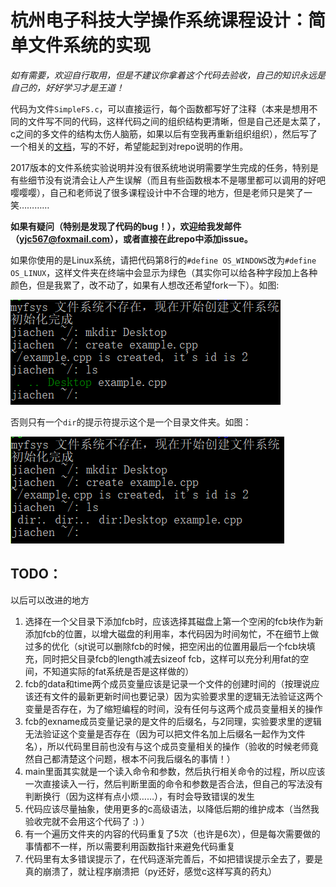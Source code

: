 # 杭州电子科技大学操作系统课程设计：简单文件系统的实现

*如有需要，欢迎自行取用，但是不建议你拿着这个代码去验收，自己的知识永远是自己的，好好学习才是王道！*

代码为文件`SimpleFS.c`，可以直接运行，每个函数都写好了注释（本来是想用不同的文件写不同的代码，这样代码之间的组织结构更清晰，但是自己还是太菜了，c之间的多文件的结构太伤人脑筋，如果以后有空我再重新组织组织），然后写了一个相关的[文档](https://blog.csdn.net/dpppBR/article/details/78895262)，写的不好，希望能起到对repo说明的作用。

2017版本的文件系统实验说明并没有很系统地说明需要学生完成的任务，特别是有些细节没有说清会让人产生误解（而且有些函数根本不是哪里都可以调用的好吧嘤嘤嘤），自己和老师说了很多课程设计中不合理的地方，但是老师只是笑了一笑…………

**如果有疑问（特别是发现了代码的bug！），欢迎给我发邮件（yjc567@foxmail.com），或者直接在此repo中添加issue。**

如果你使用的是Linux系统，请把代码第8行的`#define OS_WINDOWS`改为`#define OS_LINUX`，这样文件夹在终端中会显示为绿色（其实你可以给各种字段加上各种颜色，但是我累了，改不动了，如果有人想改还希望fork一下）。如图:

![linux_result.png](old_version/readme_pic/linux_result.png)

否则只有一个`dir`的提示符提示这个是一个目录文件夹。如图：

![windows_result.png](old_version/readme_pic/windows_result.png)

## TODO：

以后可以改进的地方

1. 选择在一个父目录下添加fcb时，应该选择其磁盘上第一个空闲的fcb块作为新添加fcb的位置，以增大磁盘的利用率，本代码因为时间匆忙，不在细节上做过多的优化（sjt说可以删除fcb的时候，把空闲出的位置用最后一个fcb块填充，同时把父目录fcb的length减去sizeof fcb，这样可以充分利用fat的空间，不知道实际的fat系统是否是这样做的）
2. fcb的data和time两个成员变量应该是记录一个文件的创建时间的（按理说应该还有文件的最新更新时间也要记录）因为实验要求里的逻辑无法验证这两个变量是否存在，为了缩短编程的时间，没有任何与这两个成员变量相关的操作
3. fcb的exname成员变量记录的是文件的后缀名，与2同理，实验要求里的逻辑无法验证这个变量是否存在（因为可以把文件名加上后缀名一起作为文件名），所以代码里目前也没有与这个成员变量相关的操作（验收的时候老师竟然自己都清楚这个问题，根本不问我后缀名的事情！）
4. main里面其实就是一个读入命令和参数，然后执行相关命令的过程，所以应该一次直接读入一行，然后判断里面的命令和参数是否合法，但自己的写法没有判断换行（因为这样有点小烦……），有时会导致错误的发生
5. 代码应该尽量抽象，使用更多的c高级语法，以降低后期的维护成本（当然我验收完就不会用这个代码了 :) ）
6. 有一个遍历文件夹的内容的代码重复了5次（也许是6次），但是每次需要做的事情都不一样，所以需要利用函数指针来避免代码重复
7. 代码里有太多错误提示了，在代码逐渐完善后，不如把错误提示全去了，要是真的崩溃了，就让程序崩溃把（py还好，感觉c这样写真的药丸）


